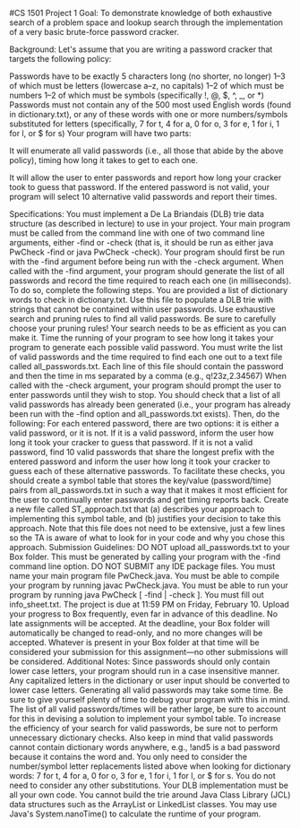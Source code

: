 #CS 1501 Project 1
Goal:
To demonstrate knowledge of both exhaustive search of a problem space and lookup search through the implementation of a very basic brute-force password cracker.

Background:
Let's assume that you are writing a password cracker that targets the following policy:

Passwords have to be exactly 5 characters long (no shorter, no longer)
1–3 of which must be letters (lowercase a–z, no capitals)
1–2 of which must be numbers
1–2 of which must be symbols (specifically !, @, $, ^, _, or *)
Passwords must not contain any of the 500 most used English words (found in dictionary.txt), or any of these words with one or more numbers/symbols substituted for letters (specifically, 7 for t, 4 for a, 0 for o, 3 for e, 1 for i, 1 for l, or $ for s)
Your program will have two parts:

It will enumerate all valid passwords (i.e., all those that abide by the above policy), timing how long it takes to get to each one.

It will allow the user to enter passwords and report how long your cracker took to guess that password. If the entered password is not valid, your program will select 10 alternative valid passwords and report their times.

Specifications:
You must implement a De La Briandais (DLB) trie data structure (as described in lecture) to use in your project.
Your main program must be called from the command line with one of two command line arguments, either -find or -check (that is, it should be run as either java PwCheck -find or java PwCheck -check). Your program should first be run with the -find argument before being run with the -check argument.
When called with the -find argument, your program should generate the list of all passwords and record the time required to reach each one (in milliseconds). To do so, complete the following steps.
You are provided a list of dictionary words to check in dictionary.txt. Use this file to populate a DLB trie with strings that cannot be contained within user passwords.
Use exhaustive search and pruning rules to find all valid passwords. Be sure to carefully choose your pruning rules! Your search needs to be as efficient as you can make it.
Time the running of your program to see how long it takes your program to generate each possible valid password.
You must write the list of valid passwords and the time required to find each one out to a text file called all_passwords.txt.
Each line of this file should contain the password and then the time in ms separated by a comma (e.g., q!23z,2.34567)
When called with the -check argument, your program should prompt the user to enter passwords until they wish to stop. You should check that a list of all valid passwords has already been generated (i.e., your program has already been run with the -find option and all_passwords.txt exists). Then, do the following:
For each entered password, there are two options: it is either a valid password, or it is not.
If it is a valid password, inform the user how long it took your cracker to guess that password.
If it is not a valid password, find 10 valid passwords that share the longest prefix with the entered password and inform the user how long it took your cracker to guess each of these alternative passwords.
To facilitate these checks, you should create a symbol table that stores the key/value (password/time) pairs from all_passwords.txt in such a way that it makes it most efficient for the user to continually enter passwords and get timing reports back.
Create a new file called ST_approach.txt that (a) describes your approach to implementing this symbol table, and (b) justifies your decision to take this approach. Note that this file does not need to be extensive, just a few lines so the TA is aware of what to look for in your code and why you chose this approach.
Submission Guidelines:
DO NOT upload all_passwords.txt to your Box folder. This must be generated by calling your program with the -find command line option.
DO NOT SUBMIT any IDE package files.
You must name your main program file PwCheck.java.
You must be able to compile your program by running javac PwCheck.java.
You must be able to run your program by running java PwCheck [ -find | -check ].
You must fill out info_sheet.txt.
The project is due at 11:59 PM on Friday, February 10. Upload your progress to Box frequently, even far in advance of this deadline. No late assignments will be accepted. At the deadline, your Box folder will automatically be changed to read-only, and no more changes will be accepted. Whatever is present in your Box folder at that time will be considered your submission for this assignment—no other submissions will be considered.
Additional Notes:
Since passwords should only contain lower case letters, your program should run in a case insensitive manner. Any capitalized letters in the dictionary or user input should be converted to lower case letters.
Generating all valid passwords may take some time. Be sure to give yourself plenty of time to debug your program with this in mind.
The list of all valid passwords/times will be rather large, be sure to account for this in devising a solution to implement your symbol table.
To increase the efficiency of your search for valid passwords, be sure not to perform unnecessary dictionary checks.
Also keep in mind that valid passwords cannot contain dictionary words anywhere, e.g., !and5 is a bad password because it contains the word and.
You only need to consider the number/symbol letter replacements listed above when looking for dictionary words: 7 for t, 4 for a, 0 for o, 3 for e, 1 for i, 1 for l, or $ for s. You do not need to consider any other substitutions.
Your DLB implementation must be all your own code. You cannot build the trie around Java Class Library (JCL) data structures such as the ArrayList or LinkedList classes.
You may use Java's System.nanoTime() to calculate the runtime of your program.
